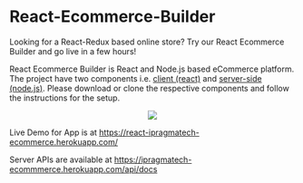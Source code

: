 # React-Ecommerce-Builder
Looking for a React-Redux based online store? Try our React Ecommerce Builder and go live in a few hours!


React Ecommerce Builder is React and Node.js based eCommerce platform. The project have two components i.e. [client (react)](https://github.com/ipragmatechadmin/React-Ecommerce-Builder/tree/master/client) and [server-side (node.js)](https://github.com/ipragmatechadmin/React-Ecommerce-Builder/tree/master/server). Please download or clone the respective components and follow the instructions for the setup.

<p align="center">
  <a href="https://react-ipragmatech-ecommerce.herokuapp.com/">
    <img src="https://s3.amazonaws.com/react-ecommerce-ipragmatech/mockup.png">
  </a>
</p>

Live Demo for App is at https://react-ipragmatech-ecommerce.herokuapp.com/

Server APIs are available at https://ipragmatech-ecommmerce.herokuapp.com/api/docs
